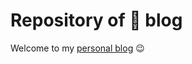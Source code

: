 # Repository of :crescent_moon: blog
Welcome to my [personal blog](https://lunaguo.github.io/) :wink: